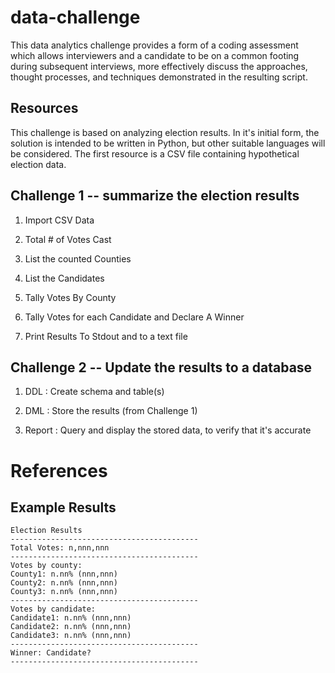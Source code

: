 # data-challenge
This data analytics challenge provides a form of a coding assessment which allows interviewers and a candidate to be on a common footing during subsequent interviews, more effectively discuss the approaches, thought processes, and techniques demonstrated in the resulting script.

## Resources
This challenge is based on analyzing election results.
In it's initial form, the solution is intended to be written in Python, but other suitable languages will be considered.
The first resource is a CSV file containing hypothetical election data.

## Challenge 1 -- summarize the election results
1. Import CSV Data

2. Total # of Votes Cast

3. List the counted Counties

4. List the Candidates

5. Tally Votes By County

6. Tally Votes for each Candidate and Declare A Winner

7. Print Results To Stdout and to a text file

## Challenge 2 -- Update the results to a database
1. DDL : Create schema and table(s)

2. DML : Store the results (from Challenge 1)

3. Report : Query and display the stored data, to verify that it's accurate

# References

## Example Results
```text
Election Results
------------------------------------------
Total Votes: n,nnn,nnn
------------------------------------------
Votes by county:
County1: n.nn% (nnn,nnn)
County2: n.nn% (nnn,nnn)
County3: n.nn% (nnn,nnn)
------------------------------------------
Votes by candidate:
Candidate1: n.nn% (nnn,nnn)
Candidate2: n.nn% (nnn,nnn)
Candidate3: n.nn% (nnn,nnn)
------------------------------------------
Winner: Candidate?
------------------------------------------
```